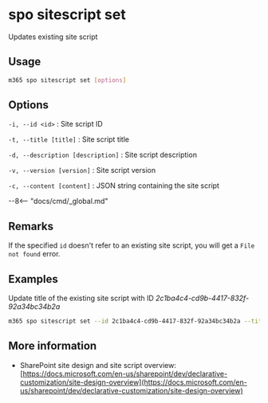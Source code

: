 # spo sitescript set

Updates existing site script

## Usage

```sh
m365 spo sitescript set [options]
```

## Options

`-i, --id <id>`
: Site script ID

`-t, --title [title]`
: Site script title

`-d, --description [description]`
: Site script description

`-v, --version [version]`
: Site script version

`-c, --content [content]`
: JSON string containing the site script

--8<-- "docs/cmd/_global.md"

## Remarks

If the specified `id` doesn't refer to an existing site script, you will get a `File not found` error.

## Examples

Update title of the existing site script with ID _2c1ba4c4-cd9b-4417-832f-92a34bc34b2a_

```sh
m365 spo sitescript set --id 2c1ba4c4-cd9b-4417-832f-92a34bc34b2a --title "Contoso"
```

## More information

- SharePoint site design and site script overview: [https://docs.microsoft.com/en-us/sharepoint/dev/declarative-customization/site-design-overview](https://docs.microsoft.com/en-us/sharepoint/dev/declarative-customization/site-design-overview)
